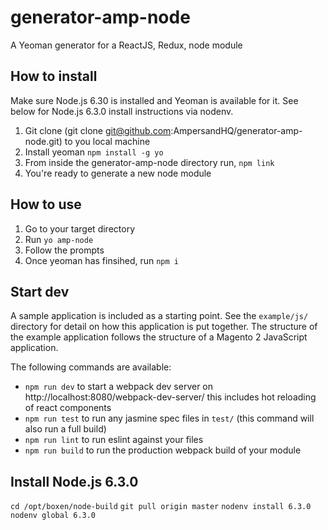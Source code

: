 # generator-amp-node

A Yeoman generator for a ReactJS, Redux, node module

## How to install

Make sure Node.js 6.30 is installed and Yeoman is available for it. See below for Node.js 6.3.0 install instructions via nodenv.

1. Git clone (git clone git@github.com:AmpersandHQ/generator-amp-node.git) to you local machine
2. Install yeoman `npm install -g yo`
3. From inside the generator-amp-node directory run, `npm link`
4. You're ready to generate a new node module

## How to use

1. Go to your target directory
2. Run `yo amp-node`
3. Follow the prompts
4. Once yeoman has finsihed, run `npm i`

## Start dev

A sample application is included as a starting point. See the `example/js/` directory for detail on how this application is put together. The structure of the example application follows the structure of a Magento 2 JavaScript application.

The following commands are available:

* `npm run dev` to start a webpack dev server on http://localhost:8080/webpack-dev-server/ this includes hot reloading of react components
* `npm run test` to run any jasmine spec files in `test/` (this command will also run a full build)
* `npm run lint` to run eslint against your files
* `npm run build` to run the production webpack build of your module


## Install Node.js 6.3.0

`cd /opt/boxen/node-build`
`git pull origin master`
`nodenv install 6.3.0`
`nodenv global 6.3.0`